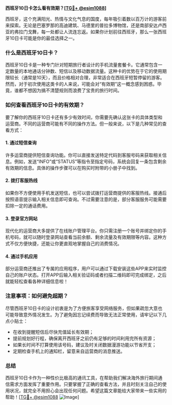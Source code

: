 **西班牙10日卡怎么看有效期？[[TG💪+ @esim1088](https://t.me/s/esim1088)]**

西班牙，这个充满阳光、热情与文化气息的国度，每年吸引着数以百万计的游客前来探索。无论是巴塞罗那的高迪建筑、马德里的普拉多博物馆，还是南部安达卢西亚的弗拉门戈舞，每一处都让人流连忘返。如果你计划前往西班牙，那么一张西班牙10日卡可能是你的最佳选择之一。

### 什么是西班牙10日卡？

西班牙10日卡是一种专门针对短期旅行者设计的手机流量套餐卡。它通常包含一定数量的本地通话分钟数、短信以及移动数据流量。这种卡的优势在于它的使用期限较长（通常是10天），而且价格相对合理，非常适合在西班牙短暂停留的游客。然而，对于初次使用这类卡的人来说，可能会对“有效期”这一概念感到困惑。毕竟，谁都不想因为搞不清楚规则而浪费了宝贵的旅行时间。

### 如何查看西班牙10日卡的有效期？

要了解你的西班牙10日卡还有多少有效时间，你需要先确认这张卡的具体类型和运营商。不同的运营商可能有不同的操作方法。但一般来说，以下是几种常见的查看方式：

#### 1. **通过短信查询**
   许多运营商提供短信查询功能。你可以直接发送特定代码到客服号码来获取相关信息。例如，发送“INFO”或“STATUS”等指令至指定号码，系统会回复一条包含剩余有效期的信息。具体的操作步骤可以在购买时附带的小册子中找到。

#### 2. **拨打客服热线**
   如果你不方便使用手机发送短信，也可以尝试拨打运营商提供的客服热线。接通后按照语音提示输入相关信息即可查询。不过需要注意的是，部分客服服务可能需要扣除一定的通话费用。

#### 3. **登录官方网站**
   现代化的运营商大多提供了在线账户管理平台。你只需注册一个账号并绑定你的手机号码，就可以随时登录网站查看当前余额、剩余流量及有效期限等内容。这种方式不仅方便快捷，还能让你更直观地掌握自己的消费情况。

#### 4. **通过手机应用**
   部分运营商还推出了专属的应用程序，用户可以通过下载安装这些APP来实时监控自己的账户状态。打开APP后输入相关验证码或者扫描二维码即可完成绑定，之后就能轻松查看各种详细信息啦！

### 注意事项：如何避免超期？

尽管西班牙10日卡的设计初衷是为了方便旅客享受网络服务，但如果疏忽大意也可能导致意外情况发生。为了避免因忘记续费而导致无法正常使用，请牢记以下几点小贴士：

- 在收到提醒短信后尽快充值延长有效期；
- 提前规划好行程，确保离开西班牙之前仍有足够的时间利用完所有资源；
- 如果长时间不打算使用该号码，建议及时关闭数据漫游功能以节省开支；
- 定期检查手机上的通知栏，留意来自运营商的消息推送。

### 总结

西班牙10日卡作为一种性价比极高的通讯工具，在帮助我们解决海外旅行期间通信需求方面发挥了重要作用。只要掌握了正确的查看方法，并且时刻关注自己的使用状况，就完全不用担心会出现任何问题。希望这篇文章能给大家带来一些实用的帮助！[[TG💪+ @esim1088](https://t.me/s/esim1088) ![Image](https://i.postimg.cc/4NQfJmqS/Snipaste-2025-05-13-00-14-12.png)]